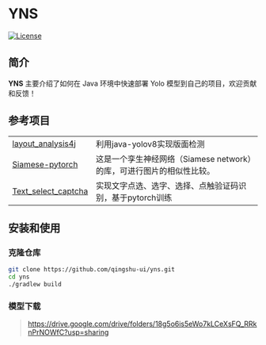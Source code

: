 # YNS

[![License](https://img.shields.io/github/license/qingshu-ui/yns)](https://github.com/qingshu-ui/yns/blob/master/LICENSE)

## 简介

**YNS** 主要介绍了如何在 Java 环境中快速部署 Yolo 模型到自己的项目，欢迎贡献和反馈！

## 参考项目

<table>
<tr>
  <td><a href="https://github.com/jiangnanboy/layout_analysis4j">layout_analysis4j</a></td>
  <td>利用java-yolov8实现版面检测</td>
</tr>
<tr>
  <td><a href="https://github.com/bubbliiiing/Siamese-pytorch">Siamese-pytorch</a></td>
  <td>这是一个孪生神经网络（Siamese network）的库，可进行图片的相似性比较。</td>
</tr>
<tr>
  <td><a href="https://github.com/MgArcher/Text_select_captcha">Text_select_captcha</a></td>
  <td>实现文字点选、选字、选择、点触验证码识别，基于pytorch训练</td>
</tr>
</table>

## 安装和使用

### 克隆仓库

```bash
git clone https://github.com/qingshu-ui/yns.git
cd yns
./gradlew build
```

### 模型下载

> https://drive.google.com/drive/folders/18g5o6is5eWo7kLCeXsFQ_RRknPrNOWfC?usp=sharing
